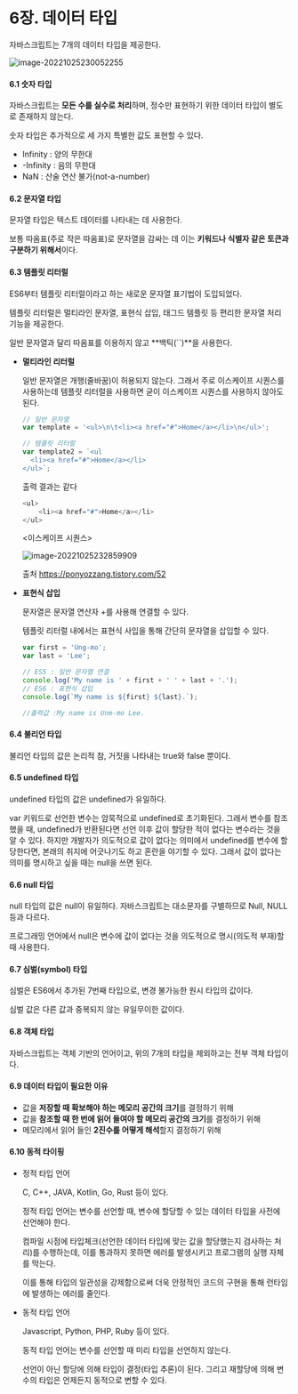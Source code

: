 # 6장. 데이터 타입

자바스크립트는 7개의 데이터 타입을 제공한다.

![image-20221025230052255](C:\Users\qlrqo\AppData\Roaming\Typora\typora-user-images\image-20221025230052255.png)

#### 6.1 숫자 타입

자바스크립트는 **모든 수를 실수로 처리**하며, 정수만 표현하기 위한 데이터 타입이 별도로 존재하지 않는다.

숫자 타입은 추가적으로 세 가지 특별한 값도 표현할 수 있다.

- Infinity :  양의 무한대
- -Infinity : 음의 무한대
- NaN : 산술 연산 불가(not-a-number)



#### 6.2 문자열 타입

문자열 타입은 텍스트 데이터를 나타내는 데 사용한다. 

보통 따옴표(주로 작은 따옴표)로 문자열을 감싸는 데 이는 **키워드나 식별자 같은 토큰과 구분하기 위해서**이다. 



#### 6.3 템플릿 리터럴

ES6부터 템플릿 리터럴이라고 하는 새로운 문자열 표기법이 도입되었다. 

템플릿 리터럴은 멀티라인 문자열, 표현식 삽입, 태그드 템플릿 등 편리한 문자열 처리 기능을 제공한다.

일반 문자열과 달리 따옴표를 이용하지 않고 **백틱(``)**을 사용한다.

- **멀티라인 리터럴**

  일반 문자열은 개행(줄바꿈)이 허용되지 않는다. 그래서 주로 이스케이프 시퀀스를 사용하는데 템플릿 리터럴을 사용하면 굳이 이스케이프 시퀀스를 사용하지 않아도 된다.

  ```javascript
  // 일반 문자열
  var template = '<ul>\n\t<li><a href="#">Home</a></li>\n</ul>';
  
  // 템플릿 리터럴
  var template2 = `<ul
  	<li><a href="#">Home</a></li>
  </ul>`;
  ```

  출력 결과는 같다

  ```javascript
  <ul>
      <li><a href="#">Home</a></li>
  </ul>
  ```

  <이스케이프 시퀀스>

  ![image-20221025232859909](C:\Users\qlrqo\AppData\Roaming\Typora\typora-user-images\image-20221025232859909.png)

  출처 https://ponyozzang.tistory.com/52

- **표현식 삽입**

  문자열은 문자열 연산자 +를 사용해 연결할 수 있다.

  템플릿 리터럴 내에서는 표현식 사입을 통해 간단히 문자열을 삽입할 수 있다.

  ```javascript
  var first = 'Ung-mo';
  var last = 'Lee';
  
  // ES5 : 일반 문자열 연결
  console.log('My name is ' + first + ' ' + last + '.');
  // ES6 : 표현식 삽입
  console.log(`My name is ${first} ${last}.`);
  
  //출력값 :My name is Unm-mo Lee.
  ```

  

#### 6.4 불리언 타입

불리언 타입의 값은 논리적 참, 거짓을 나타내는 true와 false 뿐이다.



#### 6.5 undefined 타입

undefined 타입의 값은 undefined가 유일하다.

var 키워드로 선언한 변수는 암묵적으로 undefined로 초기화된다. 그래서 변수를 참조했을 때, undefined가 반환된다면 선언 이후 값이 할당한 적이 없다는 변수라는 것을 알 수 있다. 하지만 개발자가 의도적으로 값이 없다는 의미에서 undefined를 변수에 할당한다면, 본래의 취지에 어긋나기도 하고 혼란을 야기할 수 있다. 그래서 값이 없다는 의미를 명시하고 싶을 때는 null을 쓰면 된다.



#### 6.6 null 타입

null 타입의 값은 null이 유일하다. 자바스크립트는 대소문자를 구별하므로 Null, NULL 등과 다르다.

프로그래밍 언어에서 null은 변수에 값이 없다는 것을 의도적으로 명시(의도적 부재)할 때 사용한다.



#### 6.7 심벌(symbol) 타입

심벌은 ES6에서 추가된 7번째 타입으로, 변경 불가능한 원시 타입의 값이다. 

심벌 값은 다른 값과 중복되지 않는 유일무이한 값이다.



#### 6.8 객체 타입

자바스크립트는 객체 기반의 언어이고, 위의 7개의 타입을 제외하고는 전부 객체 타입이다.



#### 6.9 데이터 타입이 필요한 이유

- 값을 **저장할 때 확보해야 하는 메모리 공간의 크기**를 결정하기 위해
- 값을 **참조할 때 한 번에 읽어 들여야 할 메모리 공간의 크기**를 결정하기 위해
- 메모리에서 읽어 들인 **2진수를 어떻게 해석**할지 결정하기 위해



#### 6.10 동적 타이핑

- 정적 타입 언어

  C, C++, JAVA, Kotlin, Go, Rust 등이 있다.

  정적 타입 언어는 변수를 선언할 때, 변수에 할당할 수 있는 데이터 타입을 사전에 선언해야 한다. 

  컴파일 시점에 타입체크(선언한 데이터 타입에 맞는 값을 할당했는지 검사하는 처리)를 수행하는데, 이를 통과하지 못하면 에러를 발생시키고 프로그램의 실행 자체를 막는다.

  이를 통해 타입의 일관성을 강제함으로써 더욱 안정적인 코드의 구현을 통해 런타임에 발생하는 에러를 줄인다.

- 동적 타입 언어

  Javascript, Python, PHP, Ruby 등이 있다.

  동적 타입 언어는 변수를 선언할 때 미리 타입을 선언하지 않는다.

  선언이 아닌 할당에 의해 타입이 결정(타입 추론)이 된다. 그리고 재할당에 의해 변수의 타입은 언제든지 동적으로 변할 수 있다.

​	